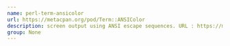 ```yaml
---
name: perl-term-ansicolor
url: https://metacpan.org/pod/Term::ANSIColor
description: screen output using ANSI escape sequences. URL : https://metacpan.org/pod/Term::ANSIColor Groups : None
group: None
---
```

